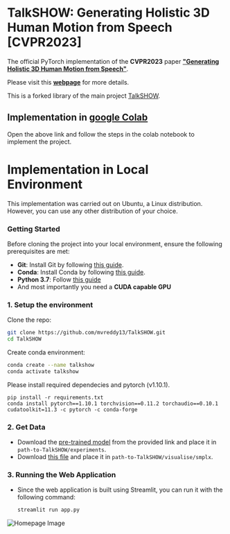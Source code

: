 # TalkSHOW: Generating Holistic 3D Human Motion from Speech [CVPR2023]

The official PyTorch implementation of the **CVPR2023** paper [**"Generating Holistic 3D Human Motion from Speech"**](https://arxiv.org/abs/2212.04420).

Please visit this [**webpage**](https://talkshow.is.tue.mpg.de/) for more details.

This is a forked library of the main project [TalkSHOW](https://github.com/yhw-yhw/SHOW).

## Implementation in [google Colab](https://colab.research.google.com/drive/1Q7zm4W8qHZ7AKTMvV08YSw5_JVVcwOE7?usp=sharing)
Open the above link and follow the steps in the colab notebook to implement the project.

# Implementation in Local Environment
This implementation was carried out on Ubuntu, a Linux distribution. However, you can use any other distribution of your choice.

### Getting Started

Before cloning the project into your local environment, ensure the following prerequisites are met:

- **Git**: Install Git by following [this guide](https://git-scm.com/downloads/linux).
- **Conda**: Install Conda by following [this guide](https://medium.com/@mustafa_kamal/a-step-by-step-guide-to-installing-conda-in-ubuntu-and-creating-an-environment-d4e49a73fc46).
- **Python 3.7**: Follow [this guide](https://docs.python-guide.org/starting/install3/linux/)
- And most importantly you need a **CUDA capable GPU**

### 1. Setup the environment
Clone the repo:
```bash
git clone https://github.com/mvreddy13/TalkSHOW.git
cd TalkSHOW
```
Create conda environment:
```bash
conda create --name talkshow
conda activate talkshow
```
Please install required dependecies and pytorch (v1.10.1).

    pip install -r requirements.txt
    conda install pytorch==1.10.1 torchvision==0.11.2 torchaudio==0.10.1 cudatoolkit=11.3 -c pytorch -c conda-forge

### 2. Get Data
- Download the [pre-trained model](https://drive.google.com/file/d/1bC0ZTza8HOhLB46WOJ05sBywFvcotDZG/view) from the provided link and place it in `path-to-TalkSHOW/experiments`.
- Download [this file](https://drive.google.com/file/d/11PT4IBBbBy-r-g9YZgIyQSS1b2zuwlgX/view?usp=sharing) and place it in `path-to-TalkSHOW/visualise/smplx`.

### 3. Running the Web Application
- Since the web application is built using Streamlit, you can run it with the following command:
   ```python
   streamlit run app.py
![Homepage Image](/frontend_image.png)
